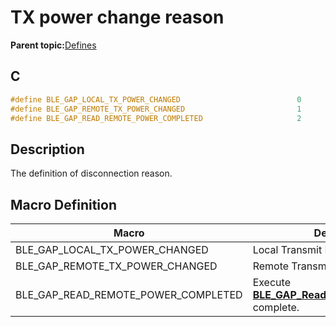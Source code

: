 # TX power change reason

**Parent topic:**[Defines](GUID-9781CD29-3C4B-41EE-8F98-355D2AA99482.md)

## C

```c
#define BLE_GAP_LOCAL_TX_POWER_CHANGED                          0
#define BLE_GAP_REMOTE_TX_POWER_CHANGED                         1
#define BLE_GAP_READ_REMOTE_POWER_COMPLETED                     2
```

## Description

The definition of disconnection reason.

## Macro Definition

|Macro|Description|
|-----|-----------|
|BLE\_GAP\_LOCAL\_TX\_POWER\_CHANGED|Local Transmit Power Changed.|
|BLE\_GAP\_REMOTE\_TX\_POWER\_CHANGED|Remote Transmit Power Changed.|
|BLE\_GAP\_READ\_REMOTE\_POWER\_COMPLETED|Execute **[BLE\_GAP\_ReadRemoteTxPowerLevel](GUID-9201A66B-3435-483C-AFEC-463BCA070D82.md)** complete.|

